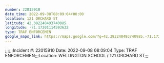 ```yaml
---
number: 22015910
date_time: 2022-09-08T08:09:04+00:00
location: 121 ORCHARD ST
latitude: 42.392240493740985
longitude: -71.17201114593632
type: TRAF ENFORCEMEN
google_maps_link: https://maps.google.com/?q=42.392240493740985,-71.17201114593632
---
```


;;;;;;Incident #: 22015910  Date: 2022-09-08 08:09:04  Type: TRAF ENFORCEMEN;;;Location: WELLINGTON SCHOOL / 121 ORCHARD ST;;;
